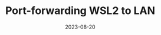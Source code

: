 ---
layout: post
category: dailynote
title: "Port-forwarding WSL2 to LAN"
section: til
tags: [windows, wsl]
date: 2023-08-20
published: false
---